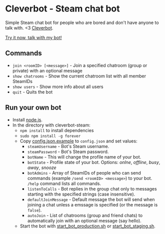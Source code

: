 # Cleverbot - Steam chat bot

Simple Steam chat bot for people who are bored and don't have anyone to talk with. <3 [Cleverbot](http://www.cleverbot.com/).

[Try it now, talk with my bot!](http://steamcommunity.com/id/YouAreABot/)

## Commands

* `join <roomID> [<message>]` - Join a specified chatroom (group or private) with an optional message
* `show chatrooms` - Show the current chatroom list with all member SteamIDs
* `show users` - Show more info about all users
* `quit` - Quits the bot

## Run your own bot

* Install [node.js](http://nodejs.org/).
* In the directory with cleverbot-steam:
  * `npm install` to install dependencies
  * `sudo npm install -g forever`
  * Copy [config.json.example](config.json.example) to `config.json` and set values:
      * `steamUsername` - Bot's Steam username.
      * `steamPassword` - Bot's Steam password.
      * `botName` - This will change the profile name of your bot.
      * `botState` - Profile state of your bot. Options: _onlne_, _offline_, _busy_, _away_, _snooze_
      * `botAdmins` - Array of SteamIDs of people who can send commands (example `/send <roomID> <message>`) to your bot. `/help` command lists all commands.
      * `listenToCalls` - Bot replies in the group chat only to messages starting with the specified strings (case insensitive).
      * `defaultJoinMessage` - Default message the bot will send when joining a chat unless a emssage is specified (or the message is `false`).
      * `autoJoin` - List of chatrooms (group and friend chats) to automatically join with an optional message (say hello).
  * Start the bot with [start_bot_production.sh](start_bot_production.sh) or [start_bot_staging.sh](start_bot_staging.sh).